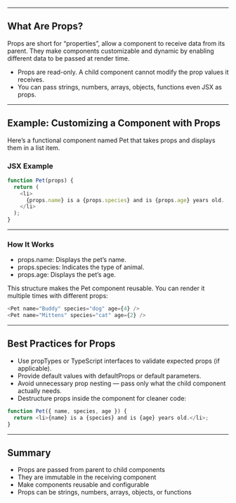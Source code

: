 <br>

---

## What Are Props?

Props are short for “properties”, allow a component to receive data from its parent. They make components customizable and dynamic by enabling different data to be passed at render time.

<div class="bullet1">

- Props are read-only. A child component cannot modify the prop values it receives.
- You can pass strings, numbers, arrays, objects, functions even JSX as props.

</div>

---

## Example: Customizing a Component with Props

Here’s a functional component named <span class="codeSnip">Pet</span> that takes props and displays them in a list item.

### JSX Example

```javascript
function Pet(props) {
  return (
    <li>
      {props.name} is a {props.species} and is {props.age} years old.
    </li>
  );
}
```

---

### How It Works

<div class="bullet1">

- <span class="codeSnip">props.name</span>: Displays the pet’s name.
- <span class="codeSnip">props.species</span>: Indicates the type of animal.
- <span class="codeSnip">props.age</span>: Displays the pet’s age.

</div>


This structure makes the <span class="codeSnip">Pet</span> component reusable. You can render it multiple times with different props:

```javascript
<Pet name="Buddy" species="dog" age={4} />
<Pet name="Mittens" species="cat" age={2} />
```

---

## Best Practices for Props

- Use <span class="codeSnip">propTypes</span> or TypeScript interfaces to validate expected props (if applicable).
- Provide default values with <span class="codeSnip">defaultProps</span> or default parameters.
- Avoid unnecessary prop nesting — pass only what the child component actually needs.
- Destructure props inside the component for cleaner code:

```javascript
function Pet({ name, species, age }) {
  return <li>{name} is a {species} and is {age} years old.</li>;
}
```

---

## Summary

- Props are passed from parent to child components
- They are immutable in the receiving component
- Make components reusable and configurable
- Props can be strings, numbers, arrays, objects, or functions
